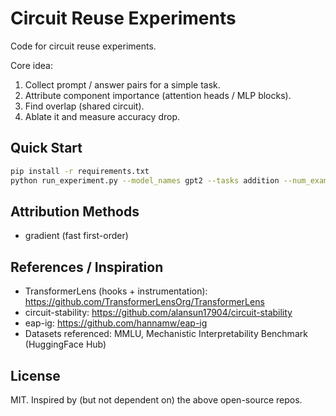 # Circuit Reuse Experiments

Code for circuit reuse experiments.

Core idea:

1. Collect prompt / answer pairs for a simple task.
2. Attribute component importance (attention heads / MLP blocks).
3. Find overlap (shared circuit).
4. Ablate it and measure accuracy drop.

## Quick Start

```bash
pip install -r requirements.txt
python run_experiment.py --model_names gpt2 --tasks addition --num_examples_list 50 --digits_list 2 --top_ks 50
```

## Attribution Methods

- gradient (fast first-order)

## References / Inspiration

- TransformerLens (hooks + instrumentation): https://github.com/TransformerLensOrg/TransformerLens
- circuit-stability: https://github.com/alansun17904/circuit-stability
- eap-ig: https://github.com/hannamw/eap-ig
- Datasets referenced: MMLU, Mechanistic Interpretability Benchmark (HuggingFace Hub)

## License

MIT. Inspired by (but not dependent on) the above open-source repos.

